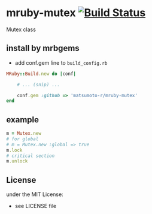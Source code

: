# mruby-mutex   [![Build Status](https://travis-ci.org/matsumoto-r/mruby-mutex.png?branch=master)](https://travis-ci.org/matsumoto-r/mruby-mutex)
Mutex class
## install by mrbgems
- add conf.gem line to `build_config.rb`

```ruby
MRuby::Build.new do |conf|

    # ... (snip) ...

    conf.gem :github => 'matsumoto-r/mruby-mutex'
end
```
## example
```ruby
m = Mutex.new
# for global
# m = Mutex.new :global => true
m.lock
# critical section
m.unlock
```

## License
under the MIT License:
- see LICENSE file
